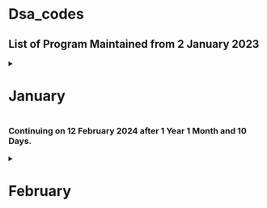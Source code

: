 # Dsa_codes

## List of Program Maintained from 2 January 2023


<details>
<summary>
<h1>
      January
</h1>
</summary>

#### Graph problem need to be revised.

<details>
<summary>
02/01/2023
</summary>

- [Word Pattern](https://leetcode.com/problems/word-pattern/)  
- [Detect Capital](https://leetcode.com/problems/detect-capital/)
</details>

<details>
<summary>
03/01/2023
</summary>

- [Delete Column to Make Sorted](https://leetcode.com/problems/delete-columns-to-make-sorted/)
</details>

<details>
<summary>
04/01/2023
</summary>

- [Minimum Rounds to Complete All Tasks](https://leetcode.com/problems/minimum-rounds-to-complete-all-tasks/)
</details>

<details>
<summary>
05/01/2023
</summary>

- [Minimum Number of Arrows to Burst Balloons](https://leetcode.com/problems/minimum-number-of-arrows-to-burst-balloons/)
</details>

<details>
<summary>
06/01/2023
</summary>

- [Maximum Ice Cream Bars](https://leetcode.com/problems/maximum-ice-cream-bars/)
- [Minimum Hours of Training to Win a Competition](https://leetcode.com/problems/minimum-hours-of-training-to-win-a-competition/)
</details>

<details>
<summary>
07/01/2023
</summary>

- [Gas Station](https://leetcode.com/problems/gas-station/)
</details>

<details>
<summary>
08/01/2023
</summary>

- [Max Points on a Line](https://leetcode.com/problems/max-points-on-a-line/)
</details>

<details>
<summary>
09/01/2023
</summary>

- [Binary Tree Preorder Traversal](https://leetcode.com/problems/binary-tree-preorder-traversal/)
</details>

<details>
<summary>
10/01/2023
</summary>

- [Same Tree](https://leetcode.com/problems/same-tree/)
</details>

<details>
<summary>
11/01/2023
</summary>

- [Minimum Time to Collect All Apples in a Tree (Graph Problem need to revise not done)](https://leetcode.com/problems/minimum-time-to-collect-all-apples-in-a-tree/)
- [Binary Tree Inorder Traversal](https://leetcode.com/problems/binary-tree-inorder-traversal/)
- [Binary Tree Postorder Traversal](https://leetcode.com/problems/binary-tree-postorder-traversal/)

</details>

<details>
<summary>
12/01/2023
</summary>

## Not solved any problem.

</details>

<details>
<summary>
13/01/2023
</summary>

- [Number of Nodes in the Sub-Tree With the Same Label](https://leetcode.com/problems/number-of-nodes-in-the-sub-tree-with-the-same-label/)
- [Longest Path With Different Adjacent Characters](https://leetcode.com/problems/longest-path-with-different-adjacent-characters/)

</details>

<details>
<summary>
14/01/2023
</summary>

- [Lexicographically Smallest Equivalent String](https://leetcode.com/problems/lexicographically-smallest-equivalent-string/)

</details>

 <details>
<summary>
15/01/2023
</summary>

- [Number of Good Paths](https://leetcode.com/problems/number-of-good-paths/)
- [Difference Between Element Sum and Digit Sum of an Array](https://leetcode.com/problems/difference-between-element-sum-and-digit-sum-of-an-array/)
- [Increment Submatrices by One](https://leetcode.com/problems/increment-submatrices-by-one/)


</details>
     
 <details>
<summary>
16/01/2023
</summary>

- [Insert Interval](https://leetcode.com/problems/insert-interval/)


</details>
     
 <details>
<summary>
17/01/2023
</summary>

- [ Flip String to Monotone Increasing](https://leetcode.com/problems/flip-string-to-monotone-increasing/)


</details>
</details>

### Continuing on 12 February 2024 after 1 Year 1 Month and 10 Days.


<details>
<summary>
<h1>
      February
</h1>
</summary>



<details>
<summary>
12/02/2024
</summary>

- [House Robber](https://leetcode.com/problems/house-robber/)  

</details>
